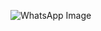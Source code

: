 ![WhatsApp Image ](https://github.com/user-attachments/assets/3b3c25bc-c732-48ed-a86a-346cd6e7a897)
